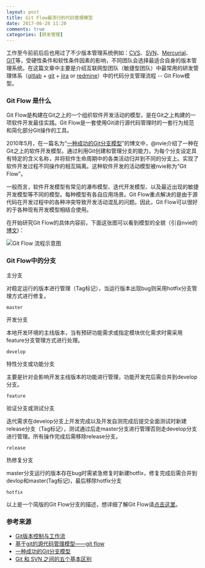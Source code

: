 ```yaml
---
layout: post
title: Git Flow最流行的代码管理模型
date: 2017-06-28 11:20
comments: true
categories: [研发管理]
---
```


工作至今前前后后也用过了不少版本管理系统例如：[CVS](http://www.tortoisecvs.org/)、[SVN](https://tortoisesvn.net/)、[Mercurial](https://www.mercurial-scm.org/)、[GIT](https://git-scm.com/)等，受硬性条件和软性条件因素的影响，不同团队会选择最适合自身的版本管理系统。在这篇文章中主要是介绍互联网型团队（敏捷型团队）中最常用的研发管理体系（[gitlab](https://about.gitlab.com/) + [git](https://git-scm.com/) + [jira](https://www.atlassian.com/software/jira) or [redmine](http://www.redmine.org/)）中的代码分支管理流程 -- Git Flow模型。

### Git Flow 是什么

Git Flow是构建在Git之上的一个组织软件开发活动的模型，是在Git之上构建的一项软件开发最佳实践。Git Flow是一套使用Git进行源代码管理时的一套行为规范和简化部分Git操作的工具。

2010年5月，在一篇名为“[一种成功的Git分支模型](http://nvie.com/posts/a-successful-git-branching-model/)”的博文中，@nvie介绍了一种在Git之上的软件开发模型。通过利用Git创建和管理分支的能力，为每个分支设定具有特定的含义名称，并将软件生命周期中的各类活动归并到不同的分支上。实现了软件开发过程不同操作的相互隔离。这种软件开发的活动模型被nvie称为“Git Flow”。

一般而言，软件开发模型有常见的瀑布模型、迭代开发模型、以及最近出现的敏捷开发模型等不同的模型。每种模型有各自应用场景。Git Flow重点解决的是由于源代码在开发过程中的各种冲突导致开发活动混乱的问题。因此，Git Flow可以很好的于各种现有开发模型相结合使用。

在开始研究Git Flow的具体内容前，下面这张图可以看到模型的全貌（引自nvie的[博文](http://nvie.com/posts/a-successful-git-branching-model/))：

![Git Flow 流程示意图](http://nvie.com/img/git-model@2x.png)

<!--more-->

### Git Flow中的分支

主分支

对稳定运行的版本进行管理（Tag标记），当运行版本出现bug则采用hotfix分支管理方式进行修复。

```
master
```

开发分支

本地开发环境的主线版本，当有预研功能需求或指定模块优化需求时需采用feature分支管理方式进行处理。

```
develop
```

特性分支或功能分支

主要是针对会影响开发主线版本的功能进行管理，功能开发完后需合并到develop分支。

```
feature
```

验证分支或测试分支

迭代需求在develop分支上开发完成以及开发自测完成后提交全面测试时新建release分支（Tag标记），测试通过后走master分支进行管理否则走develop分支进行管理。所有操作完成后需移除release分支。

```
release
```

热修复分支

master分支运行的版本存在bug时需紧急修复时新建hotfix，修复完成后需合并到devlop和master(Tag标记)，最后移除hotfix分支

```
hotfix
```

以上是一个简版的Git Flow分支的描述，想详细了解Git Flow请[点击这里](http://www.ituring.com.cn/article/56870)。

### 参考来源
- [Git版本控制与工作流](http://www.techug.com/post/git-2.html)
- [基于git的源代码管理模型——git flow](http://www.ituring.com.cn/article/56870)
- [一种成功的Git分支模型](http://nvie.com/posts/a-successful-git-branching-model/)
- [Git 和 SVN 之间的五个基本区别](http://blog.jobbole.com/31444/)
